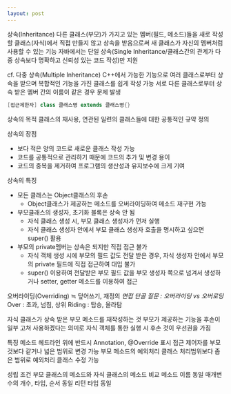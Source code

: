```yaml
---
layout: post
---
```


상속(Inheritance)
다른 클래스(부모)가 가지고 있는 멤버(필드, 메소드)들을 새로 작성할 클래스(자식)에서 직접 만들지 않고 상속을 받음으로써 새 클래스가 자신의 멤버처럼 사용할 수 있는 기능
자바에서는 단일 상속(Single Inheritance/클래스간의 관계가 다중 상속보다 명확하고 신뢰성 있는 코드 작성)만 지원

cf. 다중 상속(Multiple Inheritance)
C++에서 가능한 기능으로 여러 클래스로부터 상속을 받으며 복합적인 기능을 가진 클래스를 쉽게 작성 가능
서로 다른 클래스로부터 상속 받은 멤버 간의 이름이 같은 경우 문제 발생

```java
[접근제한자] class 클래스명 extends 클래스명{}
```

상속의 목적
클래스의 재사용, 연관된 일련의 클래스들에 대한 공통적인 규약 정의

상속의 장점
- 보다 적은 양의 코드로 새로운 클래스 작성 가능
- 코드를 공통적으로 관리하기 때문에 코드의 추가 및 변경 용이
- 코드의 중복을 제거하여 프로그램의 생산성과 유지보수에 크게 기여

상속의 특징
- 모든 클래스는 Object클래스의 후손
  + Object클래스가 제공하는 메소드를 오버라이딩하여 메소드 재구현 가능
- 부모클래스의 생성자, 초기화 블록은 상속 안 됨
  + 자식 클래스 생성 시, 부모 클래스 생성자가 먼저 실행
  + 자식 클래스 생성자 안에서 부모 클래스 생성자 호출을 명시하고 싶으면 super() 활용
- 부모의 private멤버는 상속은 되지만 직접 접근 불가
  + 자식 객체 생성 시에 부모의 필드 값도 전달 받은 경우, 자식 생성자 안에서 부모의 private 필드에 직접 접근하여 대입 불가
  + super() 이용하여 전달받은 부모 필드 값을 부모 생성자 쪽으로 넘겨서 생성하거나 setter, getter 메소드를 이용하여 접근


오버라이딩(Overriding) ≒ 덮어쓰기, 재정의 *면접 단골 질문 : 오버라이딩 vs 오버로딩*
Over : 초과, 넘침, 상위
Riding : 탑승, 올라탐

자식 클래스가 상속 받은 부모 메소드를 재작성하는 것
부모가 제공하는 기능을 후손이 일부 고쳐 사용하겠다는 의미로 자식 객체를 통한 실행 시 후손 것이 우선권을 가짐

특징
메소드 헤드라인 위에 반드시 Annotation, @Override 표시
접근 제어자를 부모 것보다 같거나 넓은 범위로 변경 가능
부모 메소드의 예외처리 클래스 처리범위보다 좁은 범위로 예외처리 클래스 수정 가능

성립 조건
부모 클래스의 메소드와 자식 클래스의 메소드 비교
메소드 이름 동일
매개변수의 개수, 타입, 순서 동일
리턴 타입 동일


